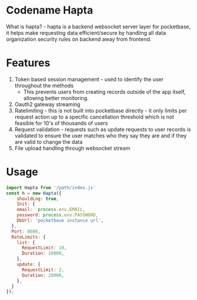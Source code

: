 # Codename Hapta

What is hapta? - hapta is a backend websocket server layer for pocketbase, it helps make requesting data efficient/secure by handling all data organization security rules on backend away from frontend.

# Features
1. Token based session management - used to identify the user throughout the methods
    - This prevents users from creating records outside of the app itself, allowing better monitoring.
3. Oauth2 gateway streaming
4. Ratelimiting - this is not built into pocketbase directly - it only limits per request action up to a specific cancellation threshold which is not feasible for 10's of thousands of users
5. Request validation - requests such as update requests to user records is validated to ensure the user matches who they say they are and if they are valid to change the data
6. File upload handling through websocket stream

# Usage

```js
import Hapta from '/path/index.js'
const h = new Hapta({
    shouldLog: true,
    Init: {
    email:  process.env.EMAIL,
    password: process.env.PASSWORD,
    DbUrl: 'pocketbase instance url',
  },
  Port: 8080,
  RateLimits: {
    list: {
      RequestLimit: 10,
      Duration: 20000,
    },
    update: {
      RequestLimit: 2,
      Duration: 20000,
    },
  }
});


```
